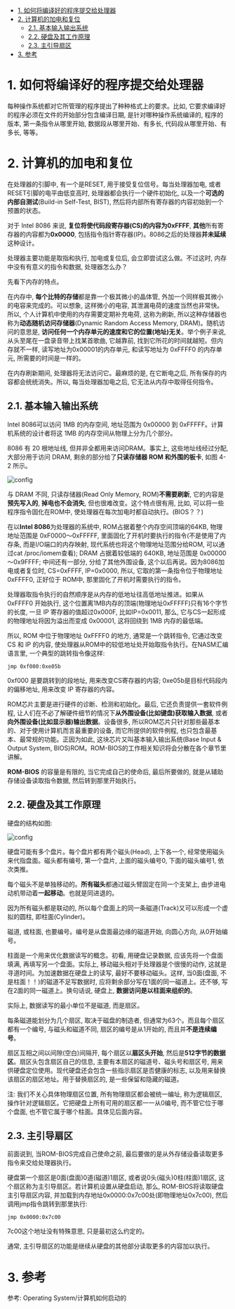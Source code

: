 
<!-- @import "[TOC]" {cmd="toc" depthFrom=1 depthTo=6 orderedList=false} -->

<!-- code_chunk_output -->

- [1. 如何将编译好的程序提交给处理器](#1-如何将编译好的程序提交给处理器)
- [2. 计算机的加电和复位](#2-计算机的加电和复位)
  - [2.1. 基本输入输出系统](#21-基本输入输出系统)
  - [2.2. 硬盘及其工作原理](#22-硬盘及其工作原理)
  - [2.3. 主引导扇区](#23-主引导扇区)
- [3. 参考](#3-参考)

<!-- /code_chunk_output -->

# 1. 如何将编译好的程序提交给处理器

每种操作系统都对它所管理的程序提出了种种格式上的要求。比如, 它要求编译好的程序必须在文件的开始部分包含编译日期, 是针对哪种操作系统编译的, 程序的版本, 第一条指令从哪里开始, 数据段从哪里开始、有多长, 代码段从哪里开始、有多长, 等等。

# 2. 计算机的加电和复位

在处理器的引脚中, 有一个是RESET, 用于接受复位信号。每当处理器加电, 或者RESET引脚的电平由低变高时, 处理器都会执行一个硬件初始化, 以及一个**可选的内部自测试**(Build-in Self-Test, BIST), 然后将内部所有寄存器的内容初始到一个预置的状态。

对于 Intel 8086 来说, **复位将使代码段寄存器(CS)的内容为0xFFFF**, **其他**所有寄存器的内容都为**0x0000**, 包括指令指针寄存器(IP)。8086之后的处理器**并未延续**这种设计。

处理器主要功能是取指和执行, 加电或复位后, 会立即尝试这么做。不过这时, 内存中没有有意义的指令和数据, 处理器怎么办？

先看下内存的特点。

在内存中, **每个比特的存储**都是靠一个极其微小的晶体管, 外加一个同样极其微小的电容来完成的。可以想象, 这样微小的电容, 其泄漏电荷的速度当然也非常快。所以, 个人计算机中使用的内存需要定期补充电荷, 这称为刷新, 所以这种存储器也称为**动态随机访问存储器**(Dynamic Random Access Memory, DRAM)。随机访问的意思是, **访问任何一个内存单元的速度和它的位置(地址)无关**。举个例子来说, 从头至尾在一盘录音带上找某首歌曲, 它越靠前, 找到它所花的时间就越短。但内存就不一样, 读写地址为0x00001的内存单元, 和读写地址为 0xFFFF0 的内存单元, 所需要的时间是一样的。

在内存刷新期间, 处理器将无法访问它。最麻烦的是, 在它断电之后, 所有保存的内容都会统统消失。所以, 每当处理器加电之后, 它无法从内存中取得任何指令。

## 2.1. 基本输入输出系统

Intel 8086可以访问 1MB 的内存空间, 地址范围为 0x00000 到 0xFFFFF。计算机系统的设计者将这 1MB 的内存空间从物理上分为几个部分。

8086 有 20 根地址线, 但并非全都用来访问DRAM。事实上, 这些地址线经过分配, 大部分用于访问 DRAM, 剩余的部分给了**只读存储器 ROM 和外围的板卡**, 如图 4-2 所示。

![config](images/1.png)

与 DRAM 不同, 只读存储器(Read Only Memory, ROM)**不需要刷新**, 它的内容是**预先写入的**, **掉电也不会消失**, 但也很难改变。这个特点很有用, 比如, 可以将一些程序指令固化在ROM中, 使处理器在每次加电时都自动执行。(BIOS？？)

在以**Intel 8086**为处理器的系统中, ROM占据着整个内存空间顶端的64KB, 物理地址范围是 0xF0000～0xFFFFF, 里面固化了开机时要执行的指令(不是使用了内存条, 而是I/O端口的内存映射, 现代系统也将这个物理地址范围分给ROM, 可以通过cat /proc/iomem查看); DRAM 占据着较低端的 640KB, 地址范围是 0x00000～0x9FFFF; 中间还有一部分, 分给了其他外围设备, 这个以后再说。因为8086加电或者复位时, CS=0xFFFF, IP=0x0000, 所以, 它取的第一条指令位于物理地址0xFFFF0, 正好位于 ROM中, 那里固化了开机时需要执行的指令。

处理器取指令执行的自然顺序是从内存的低地址往高低地址推进。如果从 0xFFFF0 开始执行, 这个位置离1MB内存的顶端(物理地址0xFFFFF)只有16个字节的长度, 一旦 IP 寄存器的值超过0x000F, 比如IP=0x0011, 那么, 它与CS一起形成的物理地址将因为溢出而变成 0x00001, 这将回绕到 1MB 内存的最低端。

所以, ROM 中位于物理地址 0xFFFF0 的地方, 通常是一个跳转指令, 它通过改变 CS 和 IP 的内容, 使处理器从ROM中的较低地址处开始取指令执行。在NASM汇编语言里, 一个典型的跳转指令像这样: 

```
jmp 0xf000:0xe05b
```

0xf000 是要跳转到的段地址, 用来改变CS寄存器的内容; 0xe05b是目标代码段内的偏移地址, 用来改变 IP 寄存器的内容。

ROM芯片主要是进行硬件的诊断、检测和初始化。最后, 它还负责提供一套软件例程, 让人们在不必了解硬件细节的情况下**从外围设备(比如键盘)获取输入数据**, 或者**向外围设备(比如显示器)输出数据**。设备很多, 所以ROM芯片只针对那些最基本的、对于使用计算机而言最重要的设备, 而它所提供的软件例程, 也只包含最基本、最常规的功能。正因为如此, 这块芯片又叫基本输入输出系统(Base Input & Output System, BIOS)ROM。ROM-BIOS的工作相关知识将会分散在各个章节里讲解。

**ROM-BIOS** 的容量是有限的, 当它完成自己的使命后, 最后所要做的, 就是从辅助存储设备读取指令数据, 然后转到那里开始执行。

## 2.2. 硬盘及其工作原理

硬盘的结构如图: 

![config](images/2.png)

硬盘可能有多个盘片。每个盘片都有两个磁头(Head), 上下各一个, 经常使用磁头来代指盘面。磁头都有编号, 第一个盘片, 上面的磁头编号0, 下面的磁头编号1, 依次类推。

每个磁头不是单独移动的。**所有磁头**都通过磁头臂固定在同一个支架上, 由步进电动机带动着**一起移动**。也就是同进退的。

因为所有磁头都是联动的, 所以每个盘面上的同一条磁道(Track)又可以形成一个虚拟的圆柱, 即柱面(Cylinder)。

磁道, 或柱面, 也要编号。编号是从盘面最边缘的磁道开始, 向圆心方向, 从0开始编号。

柱面是一个用来优化数据读写的概念。初看, 用硬盘记录数据, 应该先将一个盘面填满, 再填写另一个盘面。实际上, 移动磁头相对于处理器是个很慢的动作, 这就是寻道时间。为加速数据在硬盘上的读写, 最好不要移动磁头。这样, 当0面(盘面, 不是柱面！！)的磁道不足写数据时, 应将剩余部分写在1面的同一磁道上。还不够, 写在2面的同一磁道上。换句话说, 硬盘上, **数据访问是以柱面来组织的**。

实际上, 数据读写的最小单位不是磁道, 而是扇区。

每条磁道能划分为几个扇区, 取决于磁盘的制造者, 但通常为63个。而且每个扇区都有一个编号, 与磁头和磁道不同, 扇区的编号是从1开始的, 而且并**不是连续编号**。

扇区互相之间以间隙(空白)间隔开, 每个扇区以**扇区头开始**, 然后是**512字节的数据区**。扇区头包含扇区自己的信息, 主要有本扇区的磁道号、磁头号和扇区号, 用来供硬盘定位使用。现代硬盘还会包含一些指示扇区是否健康的标志, 以及用来替换该扇区的扇区地址。用于替换扇区的, 是一些保留和隐藏的磁道。

注: 我们不关心具体物理扇区位置, 所有物理扇区都会被统一编址, 称为逻辑扇区, 操作针对逻辑扇区。它把硬盘上所有可用的扇区都一一从0编号, 而不管它位于哪个盘面, 也不管它属于哪个柱面。具体见后面内容。

## 2.3. 主引导扇区

前面说到, 当ROM-BIOS完成自己使命之前, 最后要做的是从外存储设备读取更多指令来交给处理器执行。

硬盘第一个扇区是0面(盘面)0道(磁道)1扇区, 或者说0头(磁头)0柱(柱面)1扇区, 这个扇区称为主引导扇区。若计算机设置从硬盘启动, 那么, ROM-BIOS将读取硬盘主引导扇区内容, 并加载到内存地址0x0000:0x7c00处(即物理地址0x7c00), 然后调用jmp指令跳转到那里执行: 

```
jmp 0x0000:0x7c00
```

7c00这个地址没有特殊意思, 只是最初这么约定的。

通常, 主引导扇区的功能是继续从硬盘的其他部分读取更多的内容加以执行。

# 3. 参考

参考: Operating System/计算机如何启动的